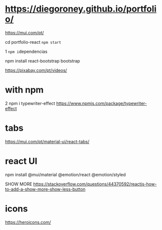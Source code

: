 
# https://diegoroney.github.io/portfolio/

https://mui.com/pt/

 cd portfolio-react
`npm start`

1 `npm i`dependencias

npm install react-bootstrap bootstrap

https://pixabay.com/pt/videos/

# with npm
2 npm i typewriter-effect
https://www.npmjs.com/package/typewriter-effect

# tabs 
https://mui.com/pt/material-ui/react-tabs/

# react UI
npm install @mui/material @emotion/react @emotion/styled

SHOW MORE
https://stackoverflow.com/questions/44370592/reactjs-how-to-add-a-show-more-show-less-button

# icons
https://heroicons.com/